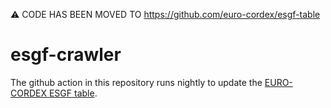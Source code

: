 ⚠️ CODE HAS BEEN MOVED TO https://github.com/euro-cordex/esgf-table

# esgf-crawler

The github action in this repository runs nightly to update the [EURO-CORDEX ESGF table](https://github.com/euro-cordex/esgf-table).
